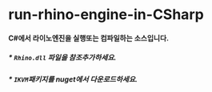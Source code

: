 # run-rhino-engine-in-CSharp

#### C#에서 라이노엔진을 실행또는 컴파일하는 소스입니다.

##### * ```Rhino.dll``` 파일을 참조추가하세요.

##### * ```IKVM```패키지를 nuget에서 다운로드하세요.
